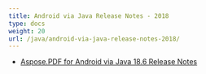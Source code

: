 ```yaml
---
title: Android via Java Release Notes - 2018
type: docs
weight: 20
url: /java/android-via-java-release-notes-2018/
---
```


- [Aspose.PDF for Android via Java 18.6 Release Notes](/pdf/java/aspose-pdf-for-android-via-java-18-6-release-notes-html/)

